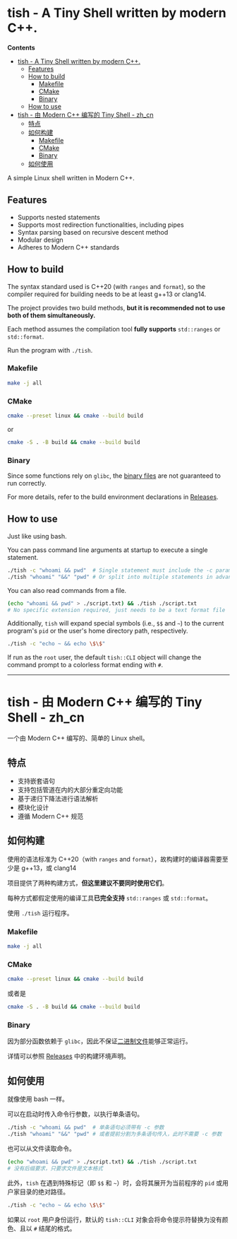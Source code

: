 # tish - A Tiny Shell written by modern C++.

**Contents**
- [tish - A Tiny Shell written by modern C++.](#tish---a-tiny-shell-written-by-modern-c)
  - [Features](#features)
  - [How to build](#how-to-build)
    - [Makefile](#makefile)
    - [CMake](#cmake)
    - [Binary](#binary)
  - [How to use](#how-to-use)
- [tish - 由 Modern C++ 编写的 Tiny Shell - zh\_cn](#tish---由-modern-c-编写的-tiny-shell---zh_cn)
  - [特点](#特点)
  - [如何构建](#如何构建)
    - [Makefile](#makefile-1)
    - [CMake](#cmake-1)
    - [Binary](#binary-1)
  - [如何使用](#如何使用)

A simple Linux shell written in Modern C++.

## Features
- Supports nested statements
- Supports most redirection functionalities, including pipes
- Syntax parsing based on recursive descent method
- Modular design
- Adheres to Modern C++ standards

## How to build
The syntax standard used is C++20 (with `ranges` and `format`), so the compiler required for building needs to be at least g++13 or clang14.

The project provides two build methods, **but it is recommended not to use both of them simultaneously.**

Each method assumes the compilation tool **fully supports** `std::ranges` or `std::format`.

Run the program with `./tish`.

### Makefile
```sh
make -j all
```
### CMake
```sh
cmake --preset linux && cmake --build build
```

or

```sh
cmake -S . -B build && cmake --build build
```

### Binary
Since some functions rely on `glibc`, the [binary files](https://github.com/Konvt/tish/releases/tag/v0.1.1) are not guaranteed to run correctly.

For more details, refer to the build environment declarations in [Releases](https://github.com/Konvt/tish/releases).

## How to use
Just like using bash.

You can pass command line arguments at startup to execute a single statement.
```sh
./tish -c "whoami && pwd"  # Single statement must include the -c parameter
./tish "whoami" "&&" "pwd" # Or split into multiple statements in advance, no -c parameter needed
```

You can also read commands from a file.
```sh
(echo "whoami && pwd" > ./script.txt) && ./tish ./script.txt
# No specific extension required, just needs to be a text format file
```

Additionally, `tish` will expand special symbols (i.e., `$$` and `~`) to the current program's `pid` or the user's home directory path, respectively.
```sh
./tish -c "echo ~ && echo \$\$"
```

If run as the `root` user, the default `tish::CLI` object will change the command prompt to a colorless format ending with `#`.

- - -

# tish - 由 Modern C++ 编写的 Tiny Shell - zh_cn

一个由 Modern C++ 编写的、简单的 Linux shell。

## 特点
- 支持嵌套语句
- 支持包括管道在内的大部分重定向功能
- 基于递归下降法进行语法解析
- 模块化设计
- 遵循 Modern C++ 规范

## 如何构建
使用的语法标准为 C++20（with `ranges` and `format`），故构建时的编译器需要至少是 g++13，或 clang14

项目提供了两种构建方式，**但这里建议不要同时使用它们**。

每种方式都假定使用的编译工具**已完全支持** `std::ranges` 或 `std::format`。

使用 `./tish` 运行程序。
### Makefile
```sh
make -j all
```
### CMake
```sh
cmake --preset linux && cmake --build build
```

或者是

```sh
cmake -S . -B build && cmake --build build
```
### Binary
因为部分函数依赖于 `glibc`，因此不保证[二进制文件](https://github.com/Konvt/tish/releases/tag/v0.1.1)能够正常运行。

详情可以参照 [Releases](https://github.com/Konvt/tish/releases) 中的构建环境声明。

## 如何使用
就像使用 bash 一样。

可以在启动时传入命令行参数，以执行单条语句。
```sh
./tish -c "whoami && pwd"  # 单条语句必须带有 -c 参数
./tish "whoami" "&&" "pwd" # 或者提前分割为多条语句传入，此时不需要 -c 参数
```

也可以从文件读取命令。
```sh
(echo "whoami && pwd" > ./script.txt) && ./tish ./script.txt
# 没有后缀要求，只要求文件是文本格式
```

此外，`tish` 在遇到特殊标记（即 `$$` 和 `~`）时，会将其展开为当前程序的 `pid` 或用户家目录的绝对路径。
```sh
./tish -c "echo ~ && echo \$\$"
```

如果以 `root` 用户身份运行，默认的 `tish::CLI` 对象会将命令提示符替换为没有颜色、且以 `#` 结尾的格式。
